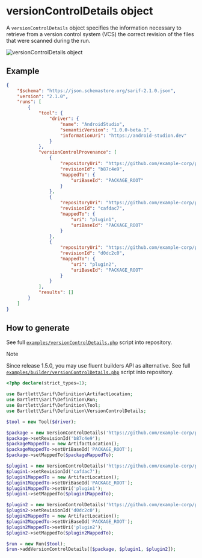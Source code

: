 <!-- markdownlint-disable MD013 -->
# versionControlDetails object

A `versionControlDetails` object specifies the information necessary to retrieve from a version control system (VCS)
the correct revision of the files that were scanned during the run.

![versionControlDetails object](../assets/images/reference-version-control-details.graphviz.svg)

## Example

```json
{
    "$schema": "https://json.schemastore.org/sarif-2.1.0.json",
    "version": "2.1.0",
    "runs": [
        {
            "tool": {
                "driver": {
                    "name": "AndroidStudio",
                    "semanticVersion": "1.0.0-beta.1",
                    "informationUri": "https://android-studion.dev"
                }
            },
            "versionControlProvenance": [
                {
                    "repositoryUri": "https://github.com/example-corp/package",
                    "revisionId": "b87c4e9",
                    "mappedTo": {
                        "uriBaseId": "PACKAGE_ROOT"
                    }
                },
                {
                    "repositoryUri": "https://github.com/example-corp/plugin1",
                    "revisionId": "cafdac7",
                    "mappedTo": {
                        "uri": "plugin1",
                        "uriBaseId": "PACKAGE_ROOT"
                    }
                },
                {
                    "repositoryUri": "https://github.com/example-corp/plugin2",
                    "revisionId": "d0dc2c0",
                    "mappedTo": {
                        "uri": "plugin2",
                        "uriBaseId": "PACKAGE_ROOT"
                    }
                }
            ],
            "results": []
        }
    ]
}
```

## How to generate

See full [`examples/versionControlDetails.php`][example-script] script into repository.

> [!NOTE]
> Since release 1.5.0, you may use fluent builders API as alternative.
> See full [`examples/builder/versionControlDetails.php`][example-builder] script into repository.

[example-script]: https://github.com/llaville/sarif-php-sdk/blob/master/examples/versionControlDetails.php
[example-builder]: https://github.com/llaville/sarif-php-sdk/blob/master/examples/builder/versionControlDetails.php

```php
<?php declare(strict_types=1);

use Bartlett\Sarif\Definition\ArtifactLocation;
use Bartlett\Sarif\Definition\Run;
use Bartlett\Sarif\Definition\Tool;
use Bartlett\Sarif\Definition\VersionControlDetails;

$tool = new Tool($driver);

$package = new VersionControlDetails('https://github.com/example-corp/package');
$package->setRevisionId('b87c4e9');
$packageMappedTo = new ArtifactLocation();
$packageMappedTo->setUriBaseId('PACKAGE_ROOT');
$package->setMappedTo($packageMappedTo);

$plugin1 = new VersionControlDetails('https://github.com/example-corp/plugin1');
$plugin1->setRevisionId('cafdac7');
$plugin1MappedTo = new ArtifactLocation();
$plugin1MappedTo->setUriBaseId('PACKAGE_ROOT');
$plugin1MappedTo->setUri('plugin1');
$plugin1->setMappedTo($plugin1MappedTo);

$plugin2 = new VersionControlDetails('https://github.com/example-corp/plugin2');
$plugin2->setRevisionId('d0dc2c0');
$plugin2MappedTo = new ArtifactLocation();
$plugin2MappedTo->setUriBaseId('PACKAGE_ROOT');
$plugin2MappedTo->setUri('plugin2');
$plugin2->setMappedTo($plugin2MappedTo);

$run = new Run($tool);
$run->addVersionControlDetails([$package, $plugin1, $plugin2]);

```
